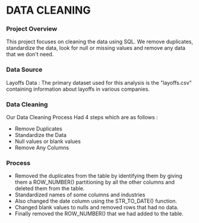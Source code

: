 # DATA CLEANING 

### Project Overview

This project focuses on cleaning the data using SQL. We remove duplicates, standardize the data, look for null or missing values and remove any data that we don't need.

### Data Source 

Layoffs Data : The primary dataset used for this analysis is the "layoffs.csv" containing information about layoffs in various companies. 

### Data Cleaning 

Our Data Cleaning Process Had 4 steps which are as follows : 

- Remove Duplicates
- Standardize the Data
- Null values or blank values
- Remove Any Columns

### Process

- Removed the duplicates from the table by identifying them by giving them a ROW_NUMBER() partitioning by all the other columns and deleted them from the table.
- Standardized names of some columns and industries
- Also changed the date column using the STR_TO_DATE() function.
- Changed blank values to nulls and removed rows that had no data. 
- Finally removed the ROW_NUMBER() that we had added to the table.
